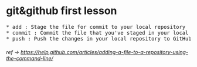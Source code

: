 git&github first lesson
=============================

<pre>
* add : Stage the file for commit to your local repository
* commit : Commit the file that you've staged in your local repository
* push : Push the changes in your local repository to GitHub
</pre>

###### ref -> https://help.github.com/articles/adding-a-file-to-a-repository-using-the-command-line/
